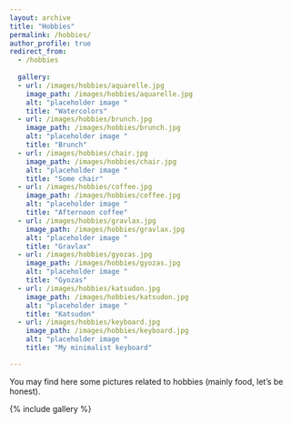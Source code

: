 ```yaml
---
layout: archive
title: "Hobbies"
permalink: /hobbies/
author_profile: true
redirect_from:
  - /hobbies
  
  gallery:
  - url: /images/hobbies/aquarelle.jpg
    image_path: /images/hobbies/aquarelle.jpg
    alt: "placeholder image "
    title: "Watercolors"
  - url: /images/hobbies/brunch.jpg
    image_path: /images/hobbies/brunch.jpg
    alt: "placeholder image "
    title: "Brunch"
  - url: /images/hobbies/chair.jpg
    image_path: /images/hobbies/chair.jpg
    alt: "placeholder image "
    title: "Some chair"
  - url: /images/hobbies/coffee.jpg
    image_path: /images/hobbies/coffee.jpg
    alt: "placeholder image "
    title: "Afternoon coffee"
  - url: /images/hobbies/gravlax.jpg
    image_path: /images/hobbies/gravlax.jpg
    alt: "placeholder image "
    title: "Gravlax"
  - url: /images/hobbies/gyozas.jpg
    image_path: /images/hobbies/gyozas.jpg
    alt: "placeholder image "
    title: "Gyozas"
  - url: /images/hobbies/katsudon.jpg
    image_path: /images/hobbies/katsudon.jpg
    alt: "placeholder image "
    title: "Katsudon"
  - url: /images/hobbies/keyboard.jpg
    image_path: /images/hobbies/keyboard.jpg
    alt: "placeholder image "
    title: "My minimalist keyboard"

---
```


You may find here some pictures related to hobbies (mainly food, let’s be honest).




{% include gallery %}